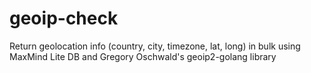 # geoip-check
Return geolocation info (country, city, timezone, lat, long) in bulk using MaxMind Lite DB and Gregory Oschwald's geoip2-golang library
